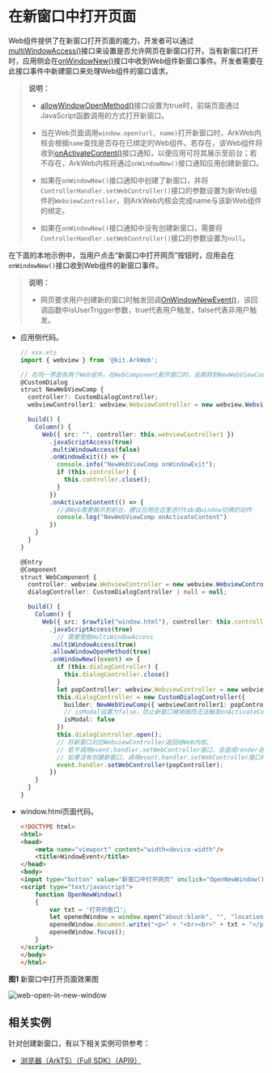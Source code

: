 # 在新窗口中打开页面
<!--Kit: ArkWeb-->
<!--Subsystem: Web-->
<!--Owner: @weixin_41848015-->
<!--Designer: @libing23232323-->
<!--Tester: @ghiker-->
<!--Adviser: @HelloShuo-->


Web组件提供了在新窗口打开页面的能力，开发者可以通过[multiWindowAccess()](../reference/apis-arkweb/arkts-basic-components-web-attributes.md#multiwindowaccess9)接口来设置是否允许网页在新窗口打开。当有新窗口打开时，应用侧会在[onWindowNew()](../reference/apis-arkweb/arkts-basic-components-web-events.md#onwindownew9)接口中收到Web组件新窗口事件。开发者需要在此接口事件中新建窗口来处理Web组件的窗口请求。


> **说明：**
>
> - [allowWindowOpenMethod()](../reference/apis-arkweb/arkts-basic-components-web-attributes.md#allowwindowopenmethod10)接口设置为true时，前端页面通过JavaScript函数调用的方式打开新窗口。
>
> - 当在Web页面调用`window.open(url, name)`打开新窗口时，ArkWeb内核会根据`name`查找是否存在已绑定的Web组件。若存在，该Web组件将收到[onActivateContent()](../reference/apis-arkweb/arkts-basic-components-web-events.md#onactivatecontent20)接口通知，以便应用可将其展示至前台；若不存在，ArkWeb内核将通过`onWindowNew()`接口通知应用创建新窗口。
>
> - 如果在`onWindowNew()`接口通知中创建了新窗口，并将`ControllerHandler.setWebController()`接口的参数设置为新Web组件的`WebviewController`，则ArkWeb内核会完成name与该新Web组件的绑定。
>
> - 如果在`onWindowNew()`接口通知中没有创建新窗口，需要将`ControllerHandler.setWebController()`接口的参数设置为`null`。


在下面的本地示例中，当用户点击“新窗口中打开网页”按钮时，应用会在`onWindowNew()`接口收到Web组件的新窗口事件。
> **说明：**
> - 网页要求用户创建新的窗口时触发回调[OnWindowNewEvent()](../reference/apis-arkweb/arkts-basic-components-web-i.md#onwindownewevent12)，该回调函数中isUserTrigger参数，true代表用户触发，false代表非用户触发。


- 应用侧代码。

  ```ts
  // xxx.ets
  import { webview } from '@kit.ArkWeb';

  // 在同一界面有两个Web组件。在WebComponent新开窗口时，会跳转到NewWebViewComp。
  @CustomDialog
  struct NewWebViewComp {
    controller?: CustomDialogController;
    webviewController1: webview.WebviewController = new webview.WebviewController();

    build() {
      Column() {
        Web({ src: "", controller: this.webviewController1 })
          .javaScriptAccess(true)
          .multiWindowAccess(false)
          .onWindowExit(() => {
            console.info("NewWebViewComp onWindowExit");
            if (this.controller) {
              this.controller.close();
            }
          })
          .onActivateContent(() => {
            //该Web需要展示到前台，建议应用在这里进行tab或window切换的动作
            console.log("NewWebViewComp onActivateContent")
          })
      }
    }
  }

  @Entry
  @Component
  struct WebComponent {
    controller: webview.WebviewController = new webview.WebviewController();
    dialogController: CustomDialogController | null = null;

    build() {
      Column() {
        Web({ src: $rawfile("window.html"), controller: this.controller })
          .javaScriptAccess(true)
            // 需要使能multiWindowAccess
          .multiWindowAccess(true)
          .allowWindowOpenMethod(true)
          .onWindowNew((event) => {
            if (this.dialogController) {
              this.dialogController.close()
            }
            let popController: webview.WebviewController = new webview.WebviewController();
            this.dialogController = new CustomDialogController({
              builder: NewWebViewComp({ webviewController1: popController }),
              // isModal设置为false，防止新窗口被销毁而无法触发onActivateContent回调
              isModal: false
            })
            this.dialogController.open();
            // 将新窗口对应WebviewController返回给Web内核。
            // 若不调用event.handler.setWebController接口，会造成render进程阻塞。
            // 如果没有创建新窗口，调用event.handler.setWebController接口时设置成null，通知Web没有创建新窗口。
            event.handler.setWebController(popController);
          })
      }
    }
  }
  ```


- window.html页面代码。

  ```html
  <!DOCTYPE html>
  <html>
  <head>
      <meta name="viewport" content="width=device-width"/>
      <title>WindowEvent</title>
  </head>
  <body>
  <input type="button" value="新窗口中打开网页" onclick="OpenNewWindow()">
  <script type="text/javascript">
      function OpenNewWindow()
      {
          var txt = '打开的窗口';
          let openedWindow = window.open("about:blank", "", "location=no,status=no,scrollbars=no");
          openedWindow.document.write("<p>" + "<br><br>" + txt + "</p>");
          openedWindow.focus();
      }
  </script>
  </body>
  </html>
  ```

**图1** 新窗口中打开页面效果图  

![web-open-in-new-window](figures/web-open-in-new-window.png)

  
## 相关实例

针对创建新窗口，有以下相关实例可供参考：

- [浏览器（ArkTS）（Full SDK）（API9）](https://gitcode.com/openharmony/applications_app_samples/tree/master/code/BasicFeature/Web/Browser)